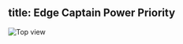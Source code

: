 title: Edge Captain Power Priority
---

![Top view](/android/images/edge/EdgeCaptainPowerPriority.jpg)

